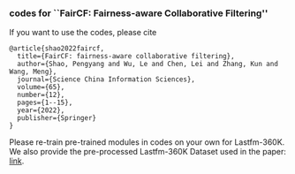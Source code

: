 ### codes for ``FairCF: Fairness-aware Collaborative Filtering''<br>
If you want to use the codes, please cite 
```
@article{shao2022faircf,
  title={FairCF: fairness-aware collaborative filtering},
  author={Shao, Pengyang and Wu, Le and Chen, Lei and Zhang, Kun and Wang, Meng},
  journal={Science China Information Sciences},
  volume={65},
  number={12},
  pages={1--15},
  year={2022},
  publisher={Springer}
}
```

Please re-train pre-trained modules in codes on your own for Lastfm-360K. 
We also provide the pre-processed Lastfm-360K Dataset used in the paper: [link](https://www.jianguoyun.com/p/DVEqyRkQuKzlChiNy_UEIAA). 
